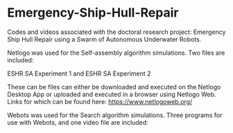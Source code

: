 # Emergency-Ship-Hull-Repair
Codes and videos associated with the doctoral research project: Emergency Ship Hull Repair using a Swarm of Autonomous Underwater Robots.

Netlogo was used for the Self-assembly algorithm simulations. Two files are included:

ESHR SA Experiment 1 and ESHR SA Experiment 2

These can be files can either be downloaded and executed on the Netlogo Desktop App or uploaded and executed in a browser using Netlogo Web. Links for which can be found here: https://www.netlogoweb.org/

Webots was used for the Search algorithm simulations. Three programs for use with Webots, and one video file are included:

